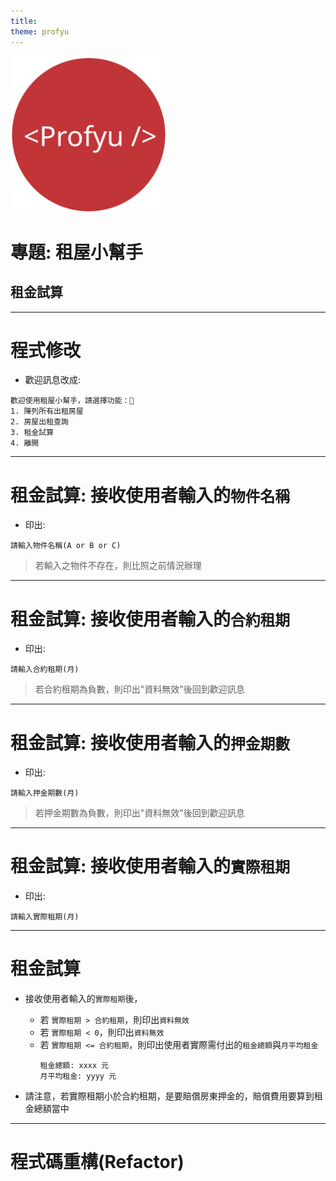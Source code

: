```yaml
---
title:  
theme: profyu
---
```


<!-- .slide: data-background="assets/background.png" -->
<img style='border:none;background:none;box-shadow:none;' src='assets/logo.svg' width="250"/>

# 專題: 租屋小幫手
## 租金試算

---

# 程式修改

* 歡迎訊息改成:

```
歡迎使用租屋小幫手，請選擇功能：
1. 陳列所有出租房屋
2. 房屋出租查詢
3. 租金試算
4. 離開
```

---

# 租金試算: 接收使用者輸入的`物件名稱`

* 印出:

```
請輸入物件名稱(A or B or C)
```

> 若輸入之物件不存在，則比照之前情況辦理

---

# 租金試算: 接收使用者輸入的`合約租期`

* 印出:

```
請輸入合約租期(月)
```

> 若合約租期為負數，則印出"資料無效"後回到歡迎訊息

---

# 租金試算: 接收使用者輸入的`押金期數`

* 印出:

```
請輸入押金期數(月)
```

> 若押金期數為負數，則印出"資料無效"後回到歡迎訊息

---

# 租金試算: 接收使用者輸入的`實際租期`

* 印出:

```
請輸入實際租期(月)
```

---

# 租金試算

* 接收使用者輸入的`實際租期`後，
  * 若 `實際租期 > 合約租期`，則印出`資料無效`
  * 若 `實際租期 < 0`，則印出`資料無效`
  * 若 `實際租期 <= 合約租期`，則印出使用者實際需付出的`租金總額`與`月平均租金`
    ```
    租金總額: xxxx 元
    月平均租金: yyyy 元
    ```

* 請注意，若實際租期小於合約租期，是要賠償房東押金的，賠償費用要算到租金總額當中

---

# 程式碼重構(Refactor)